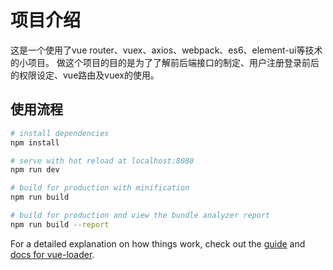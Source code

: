 # 项目介绍

这是一个使用了vue router、vuex、axios、webpack、es6、element-ui等技术的小项目。
做这个项目的目的是为了了解前后端接口的制定、用户注册登录前后的权限设定、vue路由及vuex的使用。

## 使用流程

``` bash
# install dependencies
npm install

# serve with hot reload at localhost:8080
npm run dev

# build for production with minification
npm run build

# build for production and view the bundle analyzer report
npm run build --report
```

For a detailed explanation on how things work, check out the [guide](http://vuejs-templates.github.io/webpack/) and [docs for vue-loader](http://vuejs.github.io/vue-loader).
